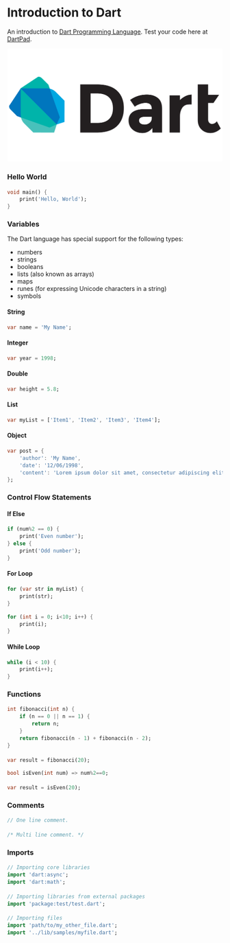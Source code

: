 # Introduction to Dart
An introduction to [Dart Programming Language](https://www.dartlang.org/).
Test your code here at [DartPad](https://dartpad.dartlang.org/).

<img src="Logo.png">

### Hello World
```Dart
void main() {
	print('Hello, World');
}
```

### Variables
The Dart language has special support for the following types:
* numbers
* strings
* booleans
* lists (also known as arrays)
* maps
* runes (for expressing Unicode characters in a string)
* symbols

#### String
```Dart
var name = 'My Name';
```

#### Integer
```Dart
var year = 1998;
```

#### Double
```Dart
var height = 5.8;
```

#### List
```Dart
var myList = ['Item1', 'Item2', 'Item3', 'Item4'];
```

#### Object
```Dart
var post = {
    'author': 'My Name',
    'date': '12/06/1998',
    'content': 'Lorem ipsum dolor sit amet, consectetur adipiscing elit, sed do eiusmod tempor incididunt ut labore et dolore magna aliqua. Ut enim ad minim veniam, quis nostrud exercitation ullamco laboris nisi ut aliquip ex ea commodo consequat.'
};
```

### Control Flow Statements

#### If Else
```Dart
if (num%2 == 0) {
    print('Even number');
} else {
    print('Odd number');
}
```

#### For Loop
```Dart
for (var str in myList) {
    print(str);
}
```

```Dart
for (int i = 0; i<10; i++) {
    print(i);
}
```

#### While Loop
```Dart
while (i < 10) {
    print(i++);
}
```

### Functions
```Dart
int fibonacci(int n) {
	if (n == 0 || n == 1) {
		return n;
	}
	return fibonacci(n - 1) + fibonacci(n - 2);
}

var result = fibonacci(20);
```

```Dart
bool isEven(int num) => num%2==0;

var result = isEven(20);
```

### Comments
```Dart
// One line comment.

/* Multi line comment. */
```

### Imports
```Dart
// Importing core libraries
import 'dart:async';
import 'dart:math';

// Importing libraries from external packages
import 'package:test/test.dart';

// Importing files
import 'path/to/my_other_file.dart';
import '../lib/samples/myfile.dart';
```
